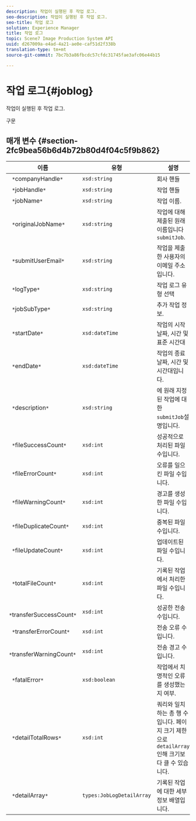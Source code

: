```yaml
---
description: 작업이 실행된 후 작업 로그.
seo-description: 작업이 실행된 후 작업 로그.
seo-title: 작업 로그
solution: Experience Manager
title: 작업 로그
topic: Scene7 Image Production System API
uuid: d267009a-e4ad-4a21-ae0e-caf51d2f338b
translation-type: tm+mt
source-git-commit: 7bc7b3a86fbcdc57cfdc31745fae3afc06e44b15

---
```



# 작업 로그{#joblog}

작업이 실행된 후 작업 로그.

구문

## 매개 변수 {#section-2fc9bea56b6d4b72b80d4f04c5f9b862}

| 이름 | 유형 | 설명 |
|---|---|---|
| ` *`companyHandle`*` | `xsd:string` | 회사 핸들 |
| ` *`jobHandle`*` | `xsd:string` | 작업 핸들 |
| ` *`jobName`*` | `xsd:string` | 작업 이름. |
| ` *`originalJobName`*` | `xsd:string` | 작업에 대해 제출된 원래 이름입니다 `submitJob`. |
| ` *`submitUserEmail`*` | `xsd:string` | 작업을 제출한 사용자의 이메일 주소입니다. |
| ` *`logType`*` | `xsd:string` | 작업 로그 유형 선택 |
| ` *`jobSubType`*` | `xsd:string` | 추가 작업 정보. |
| ` *`startDate`*` | `xsd:dateTime` | 작업의 시작 날짜, 시간 및 표준 시간대 |
| ` *`endDate`*` | `xsd:dateTime` | 작업의 종료 날짜, 시간 및 시간대입니다. |
| ` *`description`*` | `xsd:string` | 에 원래 지정된 작업에 대한 `submitJob`설명입니다. |
| ` *`fileSuccessCount`*` | `xsd:int` | 성공적으로 처리된 파일 수입니다. |
| ` *`fileErrorCount`*` | `xsd:int` | 오류를 일으킨 파일 수입니다. |
| ` *`fileWarningCount`*` | `xsd:int` | 경고를 생성한 파일 수입니다. |
| ` *`fileDuplicateCount`*` | `xsd:int` | 중복된 파일 수입니다. |
| ` *`fileUpdateCount`*` | `xsd:int` | 업데이트된 파일 수입니다. |
| ` *`totalFileCount`*` | `xsd:int` | 기록된 작업에서 처리한 파일 수입니다. |
| ` *`transferSuccessCount`*` | `xsd:int` | 성공한 전송 수입니다. |
| ` *`transferErrorCount`*` | `xsd:int` | 전송 오류 수입니다. |
| ` *`transferWarningCount`*` | `xsd:int` | 전송 경고 수입니다. |
| ` *`fatalError`*` | `xsd:boolean` | 작업에서 치명적인 오류를 생성했는지 여부. |
| ` *`detailTotalRows`*` | `xsd:int` | 쿼리와 일치하는 총 행 수입니다. 페이지 크기 제한으로 `detailArray` 인해 크기보다 클 수 있습니다. |
| ` *`detailArray`*` | `types:JobLogDetailArray` | 기록된 작업에 대한 세부 정보 배열입니다. |

